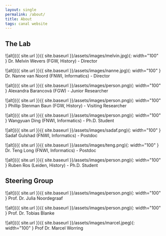 ```yaml
---
layout: single
permalink: /about/
title: About
tags: canal website
---
```


## The Lab
![alt]({{ site.url }}{{ site.baseurl }}/assets/images/melvin.jpg){: width="100" }
   Dr. Melvin Wevers (FGW, History) - Director

![alt]({{ site.url }}{{ site.baseurl }}/assets/images/nanne.jpg){: width="100" }
   Dr. Nanne van Noord (FNWI, Informatics) - Director
   
![alt]({{ site.url }}{{ site.baseurl }}/assets/images/person.png){: width="100" }
   Alexandra Barancová (FGW) - Junior Researcher
   
![alt]({{ site.url }}{{ site.baseurl }}/assets/images/person.png){: width="100" }
   Phillip Stenman Baun (FGW, History) - Visiting Researcher
  
![alt]({{ site.url }}{{ site.baseurl }}/assets/images/person.png){: width="100" }
   Wangyuan Ding (FNWI, Informatics) - Ph.D. Student
   
![alt]({{ site.url }}{{ site.baseurl }}/assets/images/sadaf.png){: width="100" }
   Sadaf Gulshad (FNWI, Informatics) - Postdoc
   
![alt]({{ site.url }}{{ site.baseurl }}/assets/images/teng.png){: width="100" }
   Dr. Teng Long (FNWI, Informatics) - Postdoc
   
![alt]({{ site.url }}{{ site.baseurl }}/assets/images/person.png){: width="100" }
   Ruben Ros (Leiden, History) - Ph.D. Student




## Steering Group
![alt]({{ site.url }}{{ site.baseurl }}/assets/images/person.png){: width="100" }
    Prof. Dr. Julia Noordegraaf
    
![alt]({{ site.url }}{{ site.baseurl }}/assets/images/person.png){: width="100" }
    Prof. Dr. Tobias Blanke
    
![alt]({{ site.url }}{{ site.baseurl }}/assets/images/marcel.jpeg){: width="100" }
    Prof  Dr. Marcel Worring
